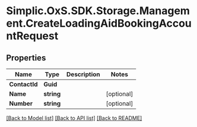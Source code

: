 # Simplic.OxS.SDK.Storage.Management.CreateLoadingAidBookingAccountRequest

## Properties

Name | Type | Description | Notes
------------ | ------------- | ------------- | -------------
**ContactId** | **Guid** |  | 
**Name** | **string** |  | [optional] 
**Number** | **string** |  | [optional] 

[[Back to Model list]](../README.md#documentation-for-models) [[Back to API list]](../README.md#documentation-for-api-endpoints) [[Back to README]](../README.md)

